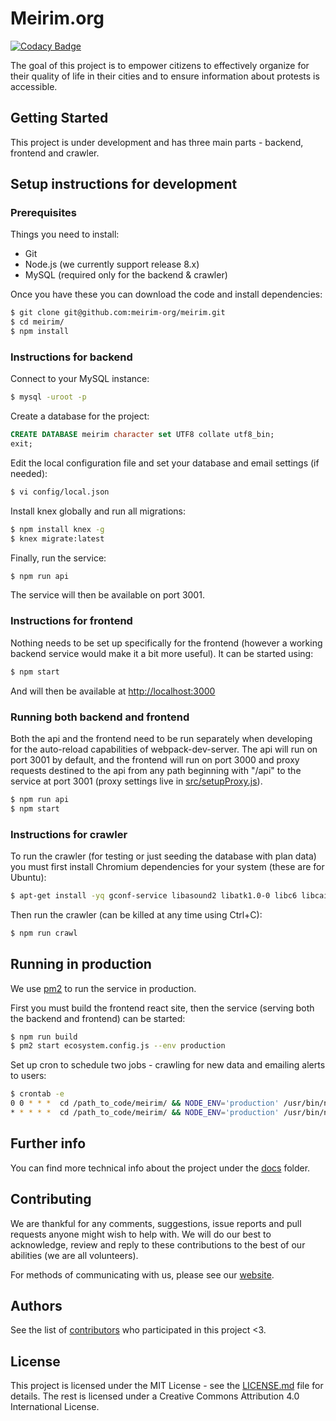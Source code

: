 # Meirim.org

[![Codacy Badge](https://api.codacy.com/project/badge/Grade/d98761313f31455ca93ee6a0187b38d5)](https://www.codacy.com/app/CitizensForCities/CitizensForCities?utm_source=github.com&utm_medium=referral&utm_content=dortheimer/CitizensForCities&utm_campaign=badger)

The goal of this project is to empower citizens to effectively organize for their quality of life in their cities and to ensure information about protests is accessible.

## Getting Started

This project is under development and has three main parts - backend, frontend and crawler.

## Setup instructions for development

### Prerequisites

Things you need to install:

* Git
* Node.js (we currently support release 8.x)
* MySQL (required only for the backend & crawler)

Once you have these you can download the code and install dependencies:

```bash
$ git clone git@github.com:meirim-org/meirim.git
$ cd meirim/
$ npm install
```

### Instructions for backend

Connect to your MySQL instance:

```bash
$ mysql -uroot -p
```

Create a database for the project:

```sql
CREATE DATABASE meirim character set UTF8 collate utf8_bin;
exit;
```

Edit the local configuration file and set your database and email settings (if needed):

```bash
$ vi config/local.json
```

Install knex globally and run all migrations:
```bash
$ npm install knex -g
$ knex migrate:latest
```

Finally, run the service:

```bash
$ npm run api
```

The service will then be available on port 3001.

### Instructions for frontend

Nothing needs to be set up specifically for the frontend (however a working backend service would make it a bit more useful). It can be started using:

```bash
$ npm start
```

And will then be available at [http://localhost:3000](http://localhost:3000)

### Running both backend and frontend

Both the api and the frontend need to be run separately when developing for the auto-reload capabilities of webpack-dev-server.
The api will run on port 3001 by default, and the frontend will run on port 3000 and proxy requests destined to the api from any path beginning with "/api" to the service at port 3001 (proxy settings live in [src/setupProxy.js](src/setupProxy.js)).

```bash
$ npm run api
$ npm start
```

### Instructions for crawler

To run the crawler (for testing or just seeding the database with plan data) you must first install Chromium dependencies for your system (these are for Ubuntu):

```bash
$ apt-get install -yq gconf-service libasound2 libatk1.0-0 libc6 libcairo2 libcups2 libdbus-1-3 libexpat1 libfontconfig1 libgcc1 libgconf-2-4 libgdk-pixbuf2.0-0 libglib2.0-0 libgtk-3-0 libnspr4 libpango-1.0-0 libpangocairo-1.0-0 libstdc++6 libx11-6 libx11-xcb1 libxcb1 libxcomposite1 libxcursor1 libxdamage1 libxext6 libxfixes3 libxi6 libxrandr2 libxrender1 libxss1 libxtst6 ca-certificates fonts-liberation libappindicator1 libnss3 lsb-release xdg-utils
```

Then run the crawler (can be killed at any time using Ctrl+C):

```bash
$ npm run crawl
```

## Running in production

We use [pm2](https://pm2.keymetrics.io) to run the service in production.

First you must build the frontend react site, then the service (serving both the backend and frontend) can be started:

```bash
$ npm run build
$ pm2 start ecosystem.config.js --env production
```

Set up cron to schedule two jobs - crawling for new data and emailing alerts to users:

```bash
$ crontab -e
0 0 * * *  cd /path_to_code/meirim/ && NODE_ENV='production' /usr/bin/node /path_to_code/meirim/bin/iplan >> /path_to_code/meirim/logs/combined.log 2>&1
* * * * *  cd /path_to_code/meirim/ && NODE_ENV='production' /usr/bin/node /path_to_code/meirim/bin/send_emails >> /path_to_code/meirim/logs/combined.log 2>&1
```

## Further info

You can find more technical info about the project under the [docs](./docs) folder.

## Contributing

We are thankful for any comments, suggestions, issue reports and pull requests anyone might wish to help with.
We will do our best to acknowledge, review and reply to these contributions to the best of our abilities (we are all volunteers).

For methods of communicating with us, please see our [website](https://meirim.org).

## Authors

See the list of [contributors](https://github.com/meirim-org/meirim/contributors) who participated in this project <3.

## License

This project is licensed under the MIT License - see the [LICENSE.md](LICENSE.md) file for details.
The rest is licensed under a Creative Commons Attribution 4.0 International License.
